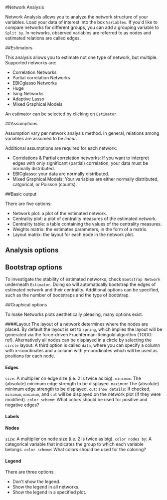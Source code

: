 #Network Analysis

Network Analysis allows you to analyze the network structure of your variables. Load your data of interest into the box `Variables`. If you'd like to compare networks for different groups, you can add a grouping variable to `Split by`. In networks, observed variables are referred to as nodes and estimated relations are called edges.

##Estimators

This analysis allows you to estimate not one type of network, but multiple. Supported networks are:

- Correlation Networks
- Partial correlation Networks
- EBICglasso Networks
- Huge
- Ising Networks
- Adaptive Lasso
- Mixed Graphical Models

An estimator can be selected by clicking on `Estimator`.

##Assumptions

Assumption vary per network analysis method. In general, relations among variables are assumed to be *linear*. 

Additional assumptions are required for each network:

- Correlations & Partial correlation networks: If you want to interpret edges with only significant (partial) correlation, your data must be normally distributed.
- EBICglasso: your data are normally distributed.
- Mixed Graphical Models: Your variables are either normally distributed, catgorical, or Poisson (counts). 


##Basic output


There are five options:

- Network plot: a plot of the estimated network.
- Centrality plot: a plot of centrality measures of the estimated network.
- Centrality table: a table containing the values of the centrality measures.
- Weights matrix: the estimates parameters, in the form of a matrix.
- Layout matrix: the layout for each node in the network plot.

Analysis options
-----------

Bootstrap options
-----------

To investigate the stability of estimated networks, check `Bootstrap Network` underneath `Estimator`. Doing so will automatically bootstrap the edges of estimated network and their centrality. Additional options can be specified, such as the number of bootstraps and the type of bootstrap.


##Graphical options

[//]: # (Goes from left column top to down, then right column top to down.)


To make Networks plots aesthetically pleasing, many options exist. 

####Layout
The layout of a network determines where the nodes are placed. By default the layout is set to `spring`, which implies the layout will be generated via the force-driven Fruchterman-Reingold algorithm (TODO: ref). Alternatively all nodes can be displayed in a circle by selecting the `circle` layout. A third option is called `data`, where you can specify a column with x-coordinates and a column with y-coordinates which will be used as positions for each node. 

#### Edges
`size`: A multiplier on edge size (i.e. 2 is twice as big).
`minimum`: The (absolute) minimum edge strength to be displayed.
`maximum`: The (absolute) minimum edge strength to be displayed.
`cut`: 
`show details`: If checked, `minimum`, `maximum`, and `cut` will be displayed on the network plot (if they were modified).
`color scheme`: What colors should be used for positive and negative edges?

#### Labels

#### Nodes
`size`: A multiplier on node size  (i.e. 2 is twice as big).
`color nodes by`: A categorical variable that indicates the group to which each variable belongs.
`color scheme`: What colors should be used for the coloring?

#### Legend

There are three options:
- Don't show the legend.
- Show the legend in all networks.
- Show the legend in a specified plot.




